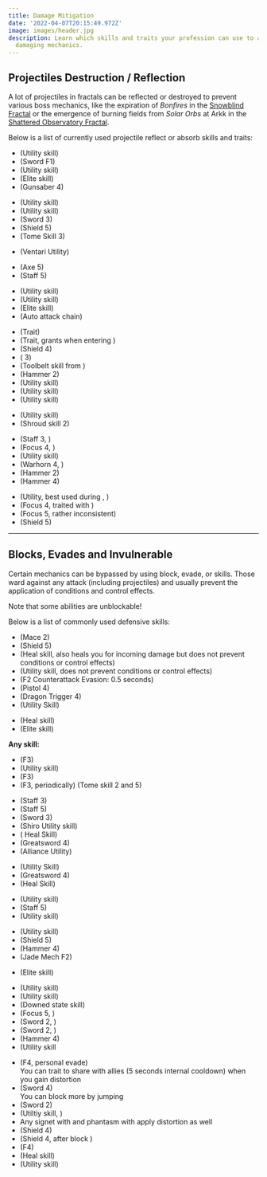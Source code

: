 ```yaml
---
title: Damage Mitigation
date: '2022-04-07T20:15:49.972Z'
image: images/header.jpg
description: Learn which skills and traits your profession can use to avoid
  damaging mechanics.
---
```


## Projectiles Destruction / Reflection

A lot of projectiles in fractals can be reflected or destroyed to prevent various boss mechanics, like the expiration of _Bonfires_ in the [Snowblind Fractal](fractals/snowblind) or the emergence of burning fields from _Solar Orbs_ at Arkk in the [Shattered Observatory Fractal](/fractals/shattered-observatory).

Below is a list of currently used projectile reflect or absorb skills and traits:

<Grid>
<GridItem sm="4">
<Card specialization="Warrior">

- <Skill id="30074"/> <Specialization name="Berserker" disableText/> (Utility skill)
- <Skill id="30682"/> <Specialization name="Berserker" disableText/> (Sword F1)
- <Skill name="Bladestorm"/> <Specialization name="Spellbreaker" disableText/> (Utility skill)
- <Skill id="45333"/> <Specialization name="Spellbreaker" disableText/> (Elite skill)
- <Skill name="Unsheathe Gunsaber" text="Cyclone Trigger"/> <Specialization name="Bladesworn" disableText/> (Gunsaber 4)

</Card>
</GridItem>

<GridItem sm="4">
<Card specialization="Guardian">

- <Skill id="9251"/> <Specialization name="Guardian" disableText/> (Utility skill)
- <Skill id="41571"/> <Specialization name="Guardian" disableText/> (Utility skill)
- <Skill id="9107"/> <Specialization name="Guardian" disableText/> (Sword 3)
- <Skill id="9091"/> <Specialization name="Guardian" disableText/> (Shield 5)
- <Skill id="42259"/> <Specialization name="Firebrand" disableText/> (Tome Skill 3)

</Card>
</GridItem>

<GridItem sm="4">
<Card specialization="Revenant">

- <Skill name="Protective Solace"/> <Specialization name="Revenant" disableText/> (Ventari Utility)

</Card>
</GridItem>

<GridItem sm="4">
<Card specialization="Ranger">

- <Skill id="12639"/> <Specialization name="Ranger" disableText/> (Axe 5)
- <Skill id="31496"/> <Specialization name="Druid" disableText/> (Staff 5)

</Card>
</GridItem>

<GridItem sm="4">
<Card specialization="Thief">

- <Skill id="13065"/> <Specialization name="Thief" disableText/> (Utility skill)
- <Skill id="13056"/> <Specialization name="Thief" disableText/> (Utility skill)
- <Skill name="Dagger Storm"/> <Specialization name="Thief" disableText/> (Elite skill)
- <Skill id="30434"/> <Specialization name="Daredevil" disableText/> (Auto attack chain)

</Card>
</GridItem>

<GridItem sm="4">
<Card specialization="Engineer">

- <Trait name="Experimental Turrets"/> <Specialization name="Engineer" disableText/> (Trait)
- <Trait name="Streamlined Kits"/> <Specialization name="Engineer" disableText/> (Trait, grants <Effect name="Magnetic Aura"/> when entering <Skill name="Med Kit"/>)
- <Skill name="Magnetic Shield"/> <Specialization name="Engineer" disableText/> (Shield 4)
- <Skill name="Air Blast"/> <Specialization name="Engineer" disableText/> (<Skill name="Flamethrower"/> 3)
- <Skill name="Defense Field"/> <Specialization name="Scrapper" disableText/> (Toolbelt skill from <Skill name="Bulwark Gyro"/>)
- <Skill name="Electro-whirl"/> <Specialization name="Scrapper" disableText/> (Hammer 2)
- <Skill name="Launch Wall"/> <Specialization name="Holosmith" disableText/> (Utility skill)
- <Skill name="Photon Wall"/> <Specialization name="Holosmith" disableText/> (Utility skill)
- <Skill name="Barrier Signet"/> <Specialization name="Mechanist" disableText/> (Utility skill)

</Card>
</GridItem>

<GridItem sm="4">
<Card specialization="Necromancer">

- <Skill name="Corrosive Poison Cloud"/> <Specialization name="Necromancer" disableText/> (Utility skill)
- <Skill name="Deaths Charge"/> <Specialization name="Reaper" disableText/> (Shroud skill 2)

</Card>
</GridItem>

<GridItem sm="4">
<Card specialization="Elementalist">

- <Skill id="5685"/> <Specialization name="Elementalist" disableText/> (Staff 3, <Skill id="5495" disableText/>)
- <Skill id="5530"/> <Specialization name="Elementalist" disableText/> (Focus 4, <Skill id="5494" disableText/>)
- <Skill id="30432"/> <Specialization name="Tempest" disableText/> (Utility skill)
- <Skill id="29453"/> <Specialization name="Tempest" disableText/> (Warhorn 4, <Skill id="5495" disableText/>)
- <Skill name="Whirling Stones"/> <Specialization name="Catalyst" disableText/> (Hammer 2)
- <Skill name="Immutable Stone"/> <Specialization name="Catalyst" disableText/> (Hammer 4)

</Card>
</GridItem>

<GridItem sm="4">
<Card specialization="Mesmer">

- <Skill id="10302"/> <Specialization name="Mesmer" disableText/> (Utility, best used during <Skill id="29830" disableText/>, <Specialization name="Chronomancer" disableText/>)
- <Skill id="10186"/> <Specialization name="Mesmer" disableText/> (Focus 4, traited with <Trait id="751" disableText/>)
- <Skill id="10282"/> <Specialization name="Mesmer" disableText/> (Focus 5, rather inconsistent)
- <Skill id="30643"/> <Specialization name="Chronomancer" disableText/> (Shield 5)

</Card>
</GridItem>
</Grid>

---

## Blocks, Evades and Invulnerable

Certain mechanics can be bypassed by using block, evade, <Effect name="Invulnerability"/> or <Boon name="Aegis"/> skills. Those ward against any attack (including projectiles) and usually prevent the application of conditions and control effects.

<Warning>

Note that some abilities are unblockable!
</Warning>

Below is a list of commonly used defensive skills:

<Grid>
<GridItem sm="4">
<Card specialization="Warrior">

- <Skill id="14507"/> <Specialization name="Warrior" disableText/> (Mace 2)
- <Skill id="14362"/> <Specialization name="Warrior" disableText/> (Shield 5)
- <Skill id="21815"/> <Specialization name="Warrior" disableText/> (Heal skill, also heals you for incoming damage but does not prevent conditions or control effects)
- <Skill id="14392"/> <Specialization name="Warrior" disableText/> (Utility skill, does not prevent conditions or control effects)
- <Skill id="44165"/> <Specialization name="Spellbreaker" disableText/> (F2 Counterattack Evasion: 0.5 seconds)
- <Skill name="Gunstinger"/> <Specialization name="Bladesworn" disableText/> (Pistol 4)
- <Skill name="Dragon Trigger" text="Triggerguard"/> <Specialization name="Bladesworn" disableText/> (Dragon Trigger 4)
- <Skill name="Dragonspike Mine"/> <Specialization name="Bladesworn" disableText/> (Utility Skill)

</Card>
</GridItem>

<GridItem sm="4">
<Card specialization="Guardian">

- <Skill id="9102"/> <Specialization name="Guardian" disableText/> (Heal skill)
- <Skill id="9154"/> <Specialization name="Guardian" disableText/> (Elite skill)

**Any <Boon name="Aegis"/> skill:**

- <Skill id="9118"/> <Specialization name="Guardian" disableText/> (F3)
- <Skill id="9084"/> <Specialization name="Guardian" disableText/> (Utility skill)
- <Skill id="30029"/> <Specialization name="Dragonhunter" disableText/> (F3)
- <Skill id="42259"/> <Specialization name="Firebrand" disableText/> (F3, periodically) (Tome skill 2 and 5)

</Card>
</GridItem>

<GridItem sm="4">
<Card specialization="Revenant">

- <Skill name="Warding Rift"/> <Specialization name="Revenant" disableText/> (Staff 3)
- <Skill name="Surge of the Mists"/> <Specialization name="Revenant" disableText/> (Staff 5)
- <Skill name="Unrelenting Assault"/> <Specialization name="Revenant" disableText/> (Sword 3)
- <Skill name="Riposting Shadows"/> <Specialization name="Revenant" disableText/> (Shiro Utility skill)
- <Skill name="Infuse Light"/> <Specialization name="Herald" disableText/> (<Specialization name="Herald"/> Heal Skill)
- <Skill name="Imperial Guard"/> <Specialization name="Vindicator" disableText/> (Greatsword 4)
- <Skill name="Battle Dance"/> <Specialization name="Vindicator" disableText/> (Alliance Utility)

</Card>
</GridItem>

<GridItem sm="4">
<Card specialization="Ranger">

- <Skill name="Signet of Stone" profession="Ranger"/> <Specialization name="Ranger" disableText/> (Utility Skill)
- <Skill name="Counterattack"/> <Specialization name="Ranger" disableText/> (Greatsword 4)
- <Skill name="Perilous Gift"/> <Specialization name="Untamed" disableText/> (Heal Skill)

</Card>
</GridItem>

<GridItem sm="4">
<Card specialization="Thief">

- <Skill id="30661"/> <Specialization name="Daredevil" disableText/> (Utility skill)
- <Skill id="30597"/> <Specialization name="Daredevil" disableText/> (Staff 5)
- <Skill name="Well of Bounty"/> <Specialization name="Specter" disableText/> (Utility skill)

</Card>
</GridItem>

<GridItem sm="4">
<Card specialization="Engineer">

- <Skill name="Elixir S"/> <Specialization name="Engineer" disableText/> (Utility skill)
- <Skill name="Static Shield"/> <Specialization name="Engineer" disableText/> (Shield 5)
- <Skill name="Shock Shield"/> <Specialization name="Scrapper" disableText/> (Hammer 4)
- <Skill id="63293"/> <Specialization name="Mechanist" disableText/> (Jade Mech F2)

</Card>
</GridItem>

<GridItem sm="4">
<Card specialization="Necromancer">

- <Skill name="Elixir of Ambition1"/> <Specialization name="Harbinger" disableText/> (Elite skill)

</Card>
</GridItem>

<GridItem sm="4">
<Card specialization="Elementalist">

- <Skill id="5641"/> <Specialization name="Elementalist" disableText/> (Utility skill)
- <Skill id="5554"/> <Specialization name="Elementalist" disableText/> (Utility skill)
- <Skill id="5564"/> <Specialization name="Elementalist" disableText/> (Downed state skill)
- <Skill id="5521"/> <Specialization name="Elementalist" disableText/> (Focus 5, <Skill id="5495" disableText/>)
- <Skill name="Riptide" profession="elementalist"/> <Specialization name="Weaver" disableText/> (Sword 2, <Skill name="Water Attunement" profession="elementalist" disableText/>)
- <Skill name="Earthen Vortex" profession="elementalist"/> <Specialization name="Weaver" disableText/> (Sword 2, <Skill name="Earth Attunement" profession="elementalist" disableText/>)
- <Skill name="Immutable Stone"/> <Specialization name="Catalyst" disableText/> (Hammer 4)
- <Skill name="Fortified Earth"/> <Specialization name="Catalyst" disableText/> (Utility skill

</Card>
</GridItem>

<GridItem sm="4">
<Card specialization="Mesmer">

- <Skill id="10192"/> <Specialization name="Mesmer" disableText/> (F4, personal evade) <br/>
  You can trait <Trait id="1852"/> to share <Boon name="Aegis" disableText/> with allies (5 seconds internal cooldown) when you gain distortion
- <Skill id="10280"/> <Specialization name="Mesmer" disableText/> (Sword 4) <br/>
  You can block more by jumping
- <Skill id="10334"/> <Specialization name="Mesmer" disableText/> (Sword 2)
- <Skill id="29526"/> <Specialization name="Chronomancer" disableText/> (Utiltiy skill, <Boon name="Aegis" disableText/>)
- Any signet with <Trait id="713"/> and phantasm with <Trait id="1866" disableText/> apply distortion as well
- <Skill id="30769"/> <Specialization name="Chronomancer" disableText/> (Shield 4)
- <Skill id="29649"/> <Specialization name="Chronomancer" disableText/> (Shield 4, after block )
- <Skill name="Bladeturn Requiem"/> <Specialization name="Virtuoso" disableText/> (F4)
- <Skill name="Twin Blade Restoration"/> <Specialization name="Virtuoso" disableText/> (Heal skill)
- <Skill name="Blade Renewal"/> <Specialization name="Virtuoso" disableText/> (Utility skill)

</Card>
</GridItem>
</Grid>
